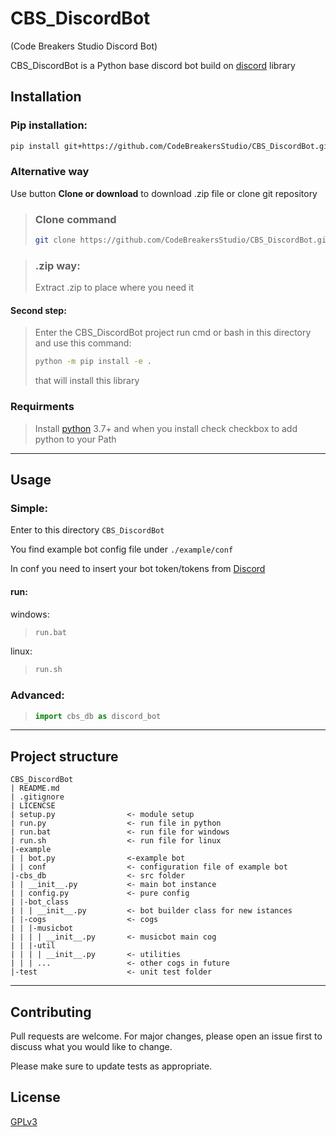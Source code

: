 # CBS_DiscordBot
(Code Breakers Studio Discord Bot)

CBS_DiscordBot is a Python base discord bot build on [discord](https://discordpy.readthedocs.io) library

## Installation

### Pip installation:
```bash
pip install git+https://github.com/CodeBreakersStudio/CBS_DiscordBot.git
```
### Alternative way
Use button **Clone or download** to download .zip file or clone git repository

>### Clone command
>```bash
>git clone https://github.com/CodeBreakersStudio/CBS_DiscordBot.git
>```

>### .zip way:
>Extract .zip to place where you need it

#### Second step:
>Enter the CBS_DiscordBot project run cmd or bash in this directory and use this command:
>```bash
>python -m pip install -e .
>```
>that will install this library

### Requirments
>Install [python](https://www.python.org/downloads/) 3.7+ and when you install check checkbox to add python to your Path

---
## Usage
### Simple:
Enter to this directory ```CBS_DiscordBot```

You find example bot config file under ```./example/conf```

In conf you need to insert your bot token/tokens from [Discord](https://discordapp.com/developers/applications/)

#### run:
windows:
>```bash
>run.bat
>```
linux:
>```bash
>run.sh
>```

### Advanced:
>```python
>import cbs_db as discord_bot
>```

---
## Project structure
```
CBS_DiscordBot
| README.md
| .gitignore
| LICENCSE
| setup.py                <- module setup
| run.py                  <- run file in python
| run.bat                 <- run file for windows
| run.sh                  <- run file for linux
|-example
| | bot.py                <-example bot
| | conf                  <- configuration file of example bot
|-cbs_db                  <- src folder
| | __init__.py           <- main bot instance
| | config.py             <- pure config 
| |-bot_class
| | | __init__.py         <- bot builder class for new istances
| |-cogs                  <- cogs
| | |-musicbot
| | | | __init__.py       <- musicbot main cog
| | |-util
| | | | __init__.py       <- utilities
| | | ...                 <- other cogs in future
|-test                    <- unit test folder
```

---
## Contributing
Pull requests are welcome. For major changes, please open an issue first to discuss what you would like to change.

Please make sure to update tests as appropriate.

## License
[GPLv3](https://choosealicense.com/licenses/gpl-3.0/)
